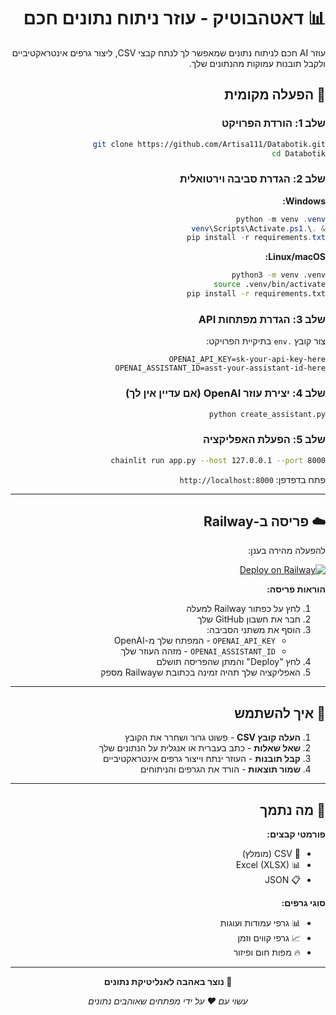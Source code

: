 <div dir="rtl" lang="he">

# 📊 דאטהבוטיק - עוזר ניתוח נתונים חכם

עוזר AI חכם לניתוח נתונים שמאפשר לך לנתח קבצי CSV, ליצור גרפים אינטראקטיביים ולקבל תובנות עמוקות מהנתונים שלך.

## 🚀 הפעלה מקומית

### שלב 1: הורדת הפרויקט
```bash
git clone https://github.com/Artisa111/Databotik.git
cd Databotik
```

### שלב 2: הגדרת סביבה וירטואלית
**Windows:**
```powershell
python -m venv .venv
& .\.venv\Scripts\Activate.ps1
pip install -r requirements.txt
```

**Linux/macOS:**
```bash
python3 -m venv .venv
source .venv/bin/activate
pip install -r requirements.txt
```

### שלב 3: הגדרת מפתחות API
צור קובץ `.env` בתיקיית הפרויקט:
```env
OPENAI_API_KEY=sk-your-api-key-here
OPENAI_ASSISTANT_ID=asst-your-assistant-id-here
```

### שלב 4: יצירת עוזר OpenAI (אם עדיין אין לך)
```bash
python create_assistant.py
```

### שלב 5: הפעלת האפליקציה
```bash
chainlit run app.py --host 127.0.0.1 --port 8000
```

פתח בדפדפן: `http://localhost:8000`

---

## ☁️ פריסה ב-Railway

להפעלה מהירה בענן:

[![Deploy on Railway](https://railway.app/button.svg)](https://railway.app/template/databotik)

**הוראות פריסה:**
1. לחץ על כפתור Railway למעלה
2. חבר את חשבון GitHub שלך
3. הוסף את משתני הסביבה:
   - `OPENAI_API_KEY` - המפתח שלך מ-OpenAI
   - `OPENAI_ASSISTANT_ID` - מזהה העוזר שלך
4. לחץ "Deploy" והמתן שהפריסה תושלם
5. האפליקציה שלך תהיה זמינה בכתובת שRailway מספק

---

## 🎯 איך להשתמש

1. **העלה קובץ CSV** - פשוט גרור ושחרר את הקובץ
2. **שאל שאלות** - כתב בעברית או אנגלית על הנתונים שלך
3. **קבל תובנות** - העוזר ינתח וייצור גרפים אינטראקטיביים
4. **שמור תוצאות** - הורד את הגרפים והניתוחים

---

## 🔧 מה נתמך

**פורמטי קבצים:**
- 📄 CSV (מומלץ)
- 📊 Excel (XLSX)
- 📋 JSON

**סוגי גרפים:**
- 📊 גרפי עמודות ועוגות
- 📈 גרפי קווים וזמן
- 🔥 מפות חום ופיזור

---

<div align="center">

**💜 נוצר באהבה לאנליטיקת נתונים**

*עשוי עם ❤️ על ידי מפתחים שאוהבים נתונים*

</div>

</div>